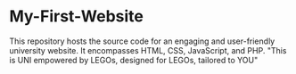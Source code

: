 # My-First-Website
This repository hosts the source code for an engaging and user-friendly university website. It encompasses HTML, CSS, JavaScript, and PHP. 
"This is UNI empowered by LEGOs, designed for LEGOs, tailored to YOU"
